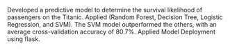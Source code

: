 Developed a predictive model to determine the survival likelihood of passengers on the Titanic.
Applied (Random Forest, Decision Tree, Logistic Regression, and SVM). The SVM model outperformed the others, with an average cross-validation accuracy of 80.7%.
Applied Model Deployment using flask.
